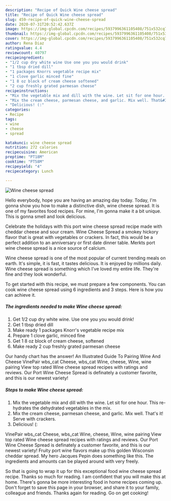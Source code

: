 ```yaml
---
description: "Recipe of Quick Wine cheese spread"
title: "Recipe of Quick Wine cheese spread"
slug: 459-recipe-of-quick-wine-cheese-spread
date: 2020-07-31T20:52:42.637Z
image: https://img-global.cpcdn.com/recipes/5937996361105408/751x532cq70/wine-cheese-spread-recipe-main-photo.jpg
thumbnail: https://img-global.cpcdn.com/recipes/5937996361105408/751x532cq70/wine-cheese-spread-recipe-main-photo.jpg
cover: https://img-global.cpcdn.com/recipes/5937996361105408/751x532cq70/wine-cheese-spread-recipe-main-photo.jpg
author: Rena Diaz
ratingvalue: 4.4
reviewcount: 40797
recipeingredient:
- "1/2 cup dry white wine Use one you you would drink"
- "1 tbsp dried dill"
- "1 packages Knorrs vegetable recipe mix"
- "1 clove garlic minced fine"
- "1 8 oz block of cream cheese softened"
- "2 cup freshly grated parmesan cheese"
recipeinstructions:
- "Mix the vegetable mix and dill with the wine. Let sit for one hour. This re-hydrates the dehydrated vegetables in the mix."
- "Mix the cream cheese, parmesan cheese, and garlic. Mix well. That&#39;s it! Serve with crackers."
- "Delicious! (:"
categories:
- Recipe
tags:
- wine
- cheese
- spread

katakunci: wine cheese spread 
nutrition: 272 calories
recipecuisine: American
preptime: "PT18M"
cooktime: "PT58M"
recipeyield: "4"
recipecategory: Lunch

---
```



![Wine cheese spread](https://img-global.cpcdn.com/recipes/5937996361105408/751x532cq70/wine-cheese-spread-recipe-main-photo.jpg)

Hello everybody, hope you are having an amazing day today. Today, I'm gonna show you how to make a distinctive dish, wine cheese spread. It is one of my favorites food recipes. For mine, I'm gonna make it a bit unique. This is gonna smell and look delicious.

Celebrate the holidays with this port wine cheese spread recipe made with cheddar cheese and sour cream. Wine Cheese Spread a smokey hickory flavor that is great with vegetables or crackers. In fact, this would be a perfect addition to an anniversary or first date dinner table. Merkts port wine cheese spread is a nice source of calcium.

Wine cheese spread is one of the most popular of current trending meals on earth. It's simple, it is fast, it tastes delicious. It is enjoyed by millions daily. Wine cheese spread is something which I've loved my entire life. They're fine and they look wonderful.


To get started with this recipe, we must prepare a few components. You can cook wine cheese spread using 6 ingredients and 3 steps. Here is how you can achieve it.

<!--inarticleads1-->

##### The ingredients needed to make Wine cheese spread:

1. Get 1/2 cup dry white wine. Use one you you would drink!
1. Get 1 tbsp dried dill
1. Make ready 1 packages Knorr&#39;s vegetable recipe mix
1. Prepare 1 clove garlic, minced fine
1. Get 1 8 oz block of cream cheese, softened
1. Make ready 2 cup freshly grated parmesan cheese


Our handy chart has the answer! An Illustrated Guide To Pairing Wine And Cheese VinePair wbs_cat Cheese, wbs_cat Wine, cheese, Wine, wine pairing View top rated Wine cheese spread recipes with ratings and reviews. Our Port Wine Cheese Spread is definately a customer favorite, and this is our newest variety! 

<!--inarticleads2-->

##### Steps to make Wine cheese spread:

1. Mix the vegetable mix and dill with the wine. Let sit for one hour. This re-hydrates the dehydrated vegetables in the mix.
1. Mix the cream cheese, parmesan cheese, and garlic. Mix well. That&#39;s it! Serve with crackers.
1. Delicious! (:


VinePair wbs_cat Cheese, wbs_cat Wine, cheese, Wine, wine pairing View top rated Wine cheese spread recipes with ratings and reviews. Our Port Wine Cheese Spread is definately a customer favorite, and this is our newest variety! Fruity port wine flavors make up this golden Wisconsin cheddar spread. My hero Jacques Pepin does something like this. The ingredients and amounts can be played around with very freely. 

So that is going to wrap it up for this exceptional food wine cheese spread recipe. Thanks so much for reading. I am confident that you will make this at home. There's gonna be more interesting food in home recipes coming up. Don't forget to save this page in your browser, and share it to your family, colleague and friends. Thanks again for reading. Go on get cooking!
